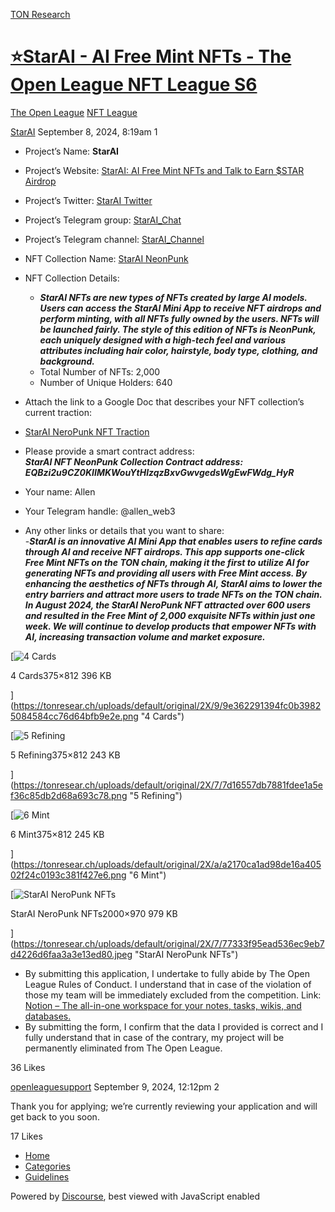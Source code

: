 [TON Research](/)

# [⭐️StarAI - AI Free Mint NFTs - The Open League NFT League S6](/t/starai-ai-free-mint-nfts-the-open-league-nft-league-s6/32088)

[The Open League](/c/the-open-league/nft-battle/62)  [NFT League](/c/the-open-league/nft-battle/62) 

    

[StarAI](https://tonresear.ch/u/StarAI)   September 8, 2024, 8:19am  1

*   Project’s Name: **StarAI**
    
*   Project’s Website: [StarAI: AI Free Mint NFTs and Talk to Earn $STAR Airdrop](https://t.me/TheStarAIBot)
    
*   Project’s Twitter: [StarAI Twitter](https://x.com/The_StarAI)
    
*   Project’s Telegram group: [StarAI\_Chat](https://t.me/StarAI_Chat)
    
*   Project’s Telegram channel: [StarAI\_Channel](https://t.me/StarAI_Channel)
    
*   NFT Collection Name: [StarAI NeonPunk](https://getgems.io/collection/EQBzi2u9CZ0KIIMKWouYtHlzqzBxvGwvgedsWgEwFWdg_HyR)
    
*   NFT Collection Details:
    
    *   _**StarAI NFTs are new types of NFTs created by large AI models. Users can access the StarAI Mini App to receive NFT airdrops and perform minting, with all NFTs fully owned by the users. NFTs will be launched fairly. The style of this edition of NFTs is NeonPunk, each uniquely designed with a high-tech feel and various attributes including hair color, hairstyle, body type, clothing, and background.**_
    *   Total Number of NFTs: 2,000
    *   Number of Unique Holders: 640
*   Attach the link to a Google Doc that describes your NFT collection’s current traction:
    
*   [StarAI NeroPunk NFT Traction](https://docs.google.com/document/d/1fFy4Y1lvwZyUkxg1j9bozMwiX5pWFI0NdYB4w0VEsaA/edit?usp=sharing)
    
*   Please provide a smart contract address:  
    _**StarAI NFT NeonPunk Collection Contract address: EQBzi2u9CZ0KIIMKWouYtHlzqzBxvGwvgedsWgEwFWdg\_HyR**_
    
*   Your name: Allen
    
*   Your Telegram handle: @allen\_web3
    
*   Any other links or details that you want to share:  
    \-_**StarAI is an innovative AI Mini App that enables users to refine cards through AI and receive NFT airdrops. This app supports one-click Free Mint NFTs on the TON chain, making it the first to utilize AI for generating NFTs and providing all users with Free Mint access. By enhancing the aesthetics of NFTs through AI, StarAI aims to lower the entry barriers and attract more users to trade NFTs on the TON chain. In August 2024, the StarAI NeroPunk NFT attracted over 600 users and resulted in the Free Mint of 2,000 exquisite NFTs within just one week. We will continue to develop products that empower NFTs with AI, increasing transaction volume and market exposure.**_
    

[![4 Cards](https://tonresear.ch/uploads/default/optimized/2X/9/9e362291394fc0b39825084584cc76d64bfb9e2e_2_230x500.png)

4 Cards375×812 396 KB

](https://tonresear.ch/uploads/default/original/2X/9/9e362291394fc0b39825084584cc76d64bfb9e2e.png "4 Cards")

  

[![5 Refining](https://tonresear.ch/uploads/default/optimized/2X/7/7d16557db7881fdee1a5ef36c85db2d68a693c78_2_230x500.png)

5 Refining375×812 243 KB

](https://tonresear.ch/uploads/default/original/2X/7/7d16557db7881fdee1a5ef36c85db2d68a693c78.png "5 Refining")

  

[![6 Mint](https://tonresear.ch/uploads/default/optimized/2X/a/a2170ca1ad98de16a40502f24c0193c381f427e6_2_230x500.png)

6 Mint375×812 245 KB

](https://tonresear.ch/uploads/default/original/2X/a/a2170ca1ad98de16a40502f24c0193c381f427e6.png "6 Mint")

[![StarAI NeroPunk NFTs](https://tonresear.ch/uploads/default/optimized/2X/7/77333f95ead536ec9eb7d4226d6faa3a3e13ed80_2_690x334.jpeg)

StarAI NeroPunk NFTs2000×970 979 KB

](https://tonresear.ch/uploads/default/original/2X/7/77333f95ead536ec9eb7d4226d6faa3a3e13ed80.jpeg "StarAI NeroPunk NFTs")

*   By submitting this application, I undertake to fully abide by The Open League Rules of Conduct. I understand that in case of the violation of those my team will be immediately excluded from the competition. Link: [Notion – The all-in-one workspace for your notes, tasks, wikis, and databases.](https://ton-org.notion.site/The-Open-League-Rules-of-Conduct-04f4a0fedf1a401687075f5efd83de68)
*   By submitting the form, I confirm that the data I provided is correct and I fully understand that in case of the contrary, my project will be permanently eliminated from The Open League.

  36 Likes

[openleaguesupport](https://tonresear.ch/u/openleaguesupport) September 9, 2024, 12:12pm  2

Thank you for applying; we’re currently reviewing your application and will get back to you soon.

  17 Likes

*   [Home](/)
*   [Categories](/categories)
*   [Guidelines](/guidelines)

Powered by [Discourse](https://www.discourse.org), best viewed with JavaScript enabled